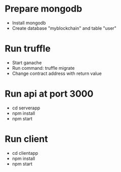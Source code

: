 # Prepare mongodb
- Install mongodb
- Create database "myblockchain" and table "user"
# Run truffle
- Start ganache
- Run command: truffle migrate
- Change contract address with return value
# Run api at port 3000
- cd serverapp
- npm install
- npm start
# Run client
- cd clientapp
- npm install
- npm start
